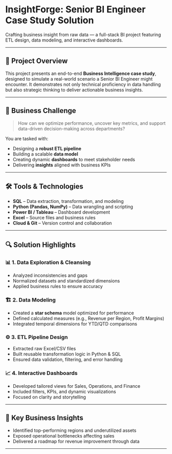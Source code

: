 # InsightForge: Senior BI Engineer Case Study Solution

Crafting business insight from raw data — a full-stack BI project featuring ETL design, data modeling, and interactive dashboards.

---

## 🧠 Project Overview

This project presents an end-to-end **Business Intelligence case study**, designed to simulate a real-world scenario a Senior BI Engineer might encounter. It demonstrates not only technical proficiency in data handling but also strategic thinking to deliver actionable business insights.

---

## 🎯 Business Challenge

> How can we optimize performance, uncover key metrics, and support data-driven decision-making across departments?

You are tasked with:
- Designing a **robust ETL pipeline**
- Building a scalable **data model**
- Creating dynamic **dashboards** to meet stakeholder needs
- Delivering **insights** aligned with business KPIs

---

## 🛠️ Tools & Technologies

- **SQL** – Data extraction, transformation, and modeling  
- **Python (Pandas, NumPy)** – Data wrangling and scripting  
- **Power BI / Tableau** – Dashboard development  
- **Excel** – Source files and business rules  
- **Cloud & Git** – Version control and collaboration  

---

## 🔍 Solution Highlights

### 📊 1. Data Exploration & Cleansing
- Analyzed inconsistencies and gaps
- Normalized datasets and standardized dimensions
- Applied business rules to ensure accuracy

### 🏗️ 2. Data Modeling
- Created a **star schema** model optimized for performance
- Defined calculated measures (e.g., Revenue per Region, Profit Margins)
- Integrated temporal dimensions for YTD/QTD comparisons

### ⚙️ 3. ETL Pipeline Design
- Extracted raw Excel/CSV files
- Built reusable transformation logic in Python & SQL
- Ensured data validation, filtering, and error handling

### 📈 4. Interactive Dashboards
- Developed tailored views for Sales, Operations, and Finance
- Included filters, KPIs, and dynamic visualizations
- Focused on clarity and storytelling

---

## 📌 Key Business Insights

- Identified top-performing regions and underutilized assets  
- Exposed operational bottlenecks affecting sales  
- Delivered a roadmap for revenue improvement through data

---
